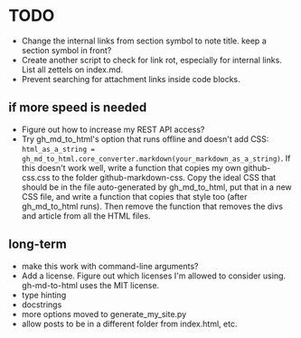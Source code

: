 # TODO

* Change the internal links from section symbol to note title. keep a section symbol in front?
* Create another script to check for link rot, especially for internal links. List all zettels on index.md.
* Prevent searching for attachment links inside code blocks.

## if more speed is needed
* Figure out how to increase my REST API access?
* Try gh_md_to_html's option that runs offline and doesn't add CSS: `html_as_a_string = gh_md_to_html.core_converter.markdown(your_markdown_as_a_string)`. If this doesn't work well, write a function that copies my own github-css.css to the folder github-markdown-css. Copy the ideal CSS that should be in the file auto-generated by gh_md_to_html, put that in a new CSS file, and write a function that copies that style too (after gh_md_to_html runs). Then remove the function that removes the divs and article from all the HTML files.

## long-term
* make this work with command-line arguments?
* Add a license. Figure out which licenses I'm allowed to consider using. gh-md-to-html uses the MIT license.
* type hinting
* docstrings
* more options moved to generate_my_site.py
* allow posts to be in a different folder from index.html, etc.
